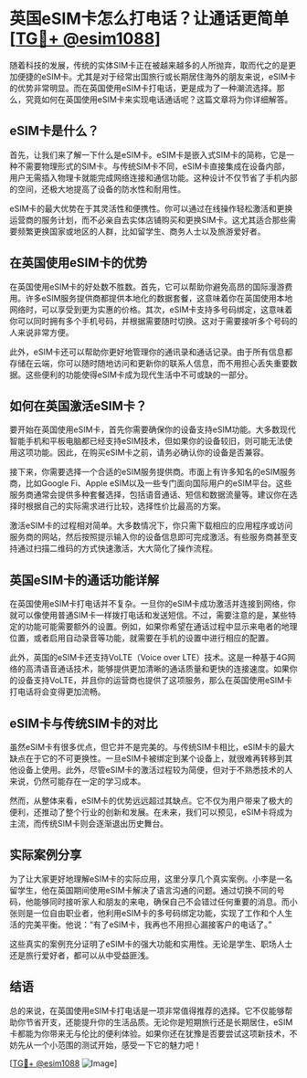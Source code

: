 # 英国eSIM卡怎么打电话？让通话更简单 [[TG💪+ @esim1088](https://t.me/s/esim1088)]

随着科技的发展，传统的实体SIM卡正在被越来越多的人所抛弃，取而代之的是更加便捷的eSIM卡。尤其是对于经常出国旅行或长期居住海外的朋友来说，eSIM卡的优势非常明显。而在英国使用eSIM卡打电话，更是成为了一种潮流选择。那么，究竟如何在英国使用eSIM卡来实现电话通话呢？这篇文章将为你详细解答。

## eSIM卡是什么？

首先，让我们来了解一下什么是eSIM卡。eSIM卡是嵌入式SIM卡的简称，它是一种不需要物理形式的SIM卡。与传统SIM卡不同，eSIM卡直接集成在设备内部，用户无需插入物理卡就能完成网络连接和通信功能。这种设计不仅节省了手机内部的空间，还极大地提高了设备的防水性和耐用性。

eSIM卡的最大优势在于其灵活性和便携性。你可以通过在线操作轻松激活和更换运营商的服务计划，而不必亲自去实体店铺购买和更换SIM卡。这尤其适合那些需要频繁更换国家或地区的人群，比如留学生、商务人士以及旅游爱好者。

## 在英国使用eSIM卡的优势

在英国使用eSIM卡的好处数不胜数。首先，它可以帮助你避免高昂的国际漫游费用。许多eSIM服务提供商都提供本地化的数据套餐，这意味着你在英国使用本地网络时，可以享受到更为实惠的价格。其次，eSIM卡支持多号码绑定，这意味着你可以同时拥有多个手机号码，并根据需要随时切换。这对于需要接听多个号码的人来说非常方便。

此外，eSIM卡还可以帮助你更好地管理你的通讯录和通话记录。由于所有信息都存储在云端，你可以随时随地访问和更新你的联系人信息，而不用担心丢失重要数据。这些便利的功能使得eSIM卡成为现代生活中不可或缺的一部分。

## 如何在英国激活eSIM卡？

要开始在英国使用eSIM卡，首先你需要确保你的设备支持eSIM功能。大多数现代智能手机和平板电脑都已经支持eSIM技术，但如果你的设备较旧，则可能无法使用这项功能。因此，在购买eSIM卡之前，请务必确认你的设备是否兼容。

接下来，你需要选择一个合适的eSIM服务提供商。市面上有许多知名的eSIM服务商，比如Google Fi、Apple eSIM以及一些专门面向国际用户的eSIM平台。这些服务商通常会提供多种套餐选择，包括语音通话、短信和数据流量等。建议你在选择时根据自己的实际需求进行比较，选择性价比最高的方案。

激活eSIM卡的过程相对简单。大多数情况下，你只需下载相应的应用程序或访问服务商的网站，然后按照提示输入你的设备信息即可完成激活。有些服务商甚至支持通过扫描二维码的方式快速激活，大大简化了操作流程。

## 英国eSIM卡的通话功能详解

在英国使用eSIM卡打电话并不复杂。一旦你的eSIM卡成功激活并连接到网络，你就可以像使用普通SIM卡一样拨打电话和发送短信。不过，需要注意的是，某些特定的功能可能需要额外的设置。例如，如果你希望在通话过程中显示来电者的地理位置，或者启用自动录音等功能，就需要在手机的设置中进行相应的配置。

此外，英国的eSIM卡还支持VoLTE（Voice over LTE）技术。这是一种基于4G网络的高清语音通话技术，能够提供更加清晰的通话质量和更快的连接速度。如果你的设备支持VoLTE，并且你的运营商也提供了这项服务，那么在英国使用eSIM卡打电话将会变得更加流畅。

## eSIM卡与传统SIM卡的对比

虽然eSIM卡有很多优点，但它并不是完美的。与传统SIM卡相比，eSIM卡的最大缺点在于它的不可更换性。一旦eSIM卡被绑定到某个设备上，就很难再转移到其他设备上使用。此外，尽管eSIM卡的激活过程较为简便，但对于不熟悉技术的人来说，仍然可能存在一定的学习成本。

然而，从整体来看，eSIM卡的优势远远超过其缺点。它不仅为用户带来了极大的便利，还推动了整个行业的创新和发展。在未来，我们可以预见，eSIM卡将成为主流，而传统SIM卡则会逐渐退出历史舞台。

## 实际案例分享

为了让大家更好地理解eSIM卡的实际应用，这里分享几个真实案例。小李是一名留学生，他在英国期间使用eSIM卡解决了语言沟通的问题。通过切换不同的号码，他能够同时接听家人和朋友的来电，确保自己不会错过任何重要的消息。而小张则是一位自由职业者，他利用eSIM卡的多号码绑定功能，实现了工作和个人生活的完美平衡。他说：“有了eSIM卡，我再也不用担心漏接客户的电话了。”

这些真实的案例充分证明了eSIM卡的强大功能和实用性。无论是学生、职场人士还是旅行爱好者，都可以从中受益匪浅。

## 结语

总的来说，在英国使用eSIM卡打电话是一项非常值得推荐的选择。它不仅能够帮助你节省开支，还能提升你的生活品质。无论你是短期旅行还是长期居住，eSIM卡都能为你带来无与伦比的便利体验。如果你还在犹豫是否要尝试这项新技术，不妨先从一个小范围的测试开始，感受一下它的魅力吧！

[[TG💪+ @esim1088](https://t.me/s/esim1088) ![Image](https://i.postimg.cc/4NQfJmqS/Snipaste-2025-05-13-00-14-12.png)]